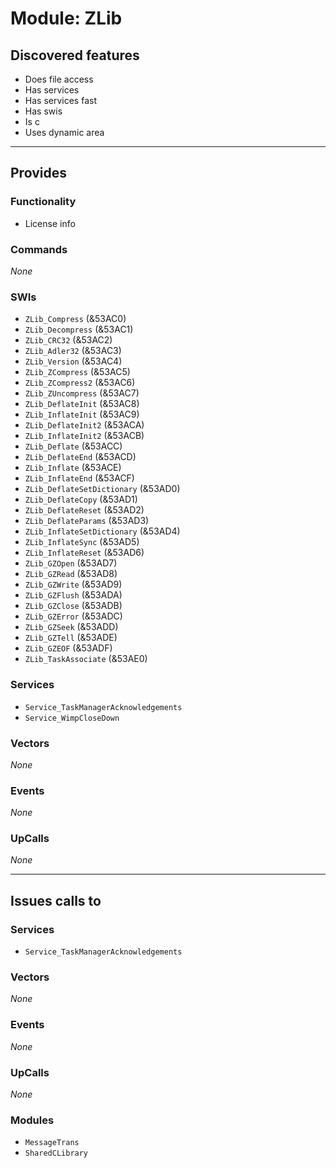 # Module: ZLib

## Discovered features


* Does file access
* Has services
* Has services fast
* Has swis
* Is c
* Uses dynamic area

---

## Provides

### Functionality


* License info

### Commands


*None*


### SWIs


* `ZLib_Compress` (&53AC0)
* `ZLib_Decompress` (&53AC1)
* `ZLib_CRC32` (&53AC2)
* `ZLib_Adler32` (&53AC3)
* `ZLib_Version` (&53AC4)
* `ZLib_ZCompress` (&53AC5)
* `ZLib_ZCompress2` (&53AC6)
* `ZLib_ZUncompress` (&53AC7)
* `ZLib_DeflateInit` (&53AC8)
* `ZLib_InflateInit` (&53AC9)
* `ZLib_DeflateInit2` (&53ACA)
* `ZLib_InflateInit2` (&53ACB)
* `ZLib_Deflate` (&53ACC)
* `ZLib_DeflateEnd` (&53ACD)
* `ZLib_Inflate` (&53ACE)
* `ZLib_InflateEnd` (&53ACF)
* `ZLib_DeflateSetDictionary` (&53AD0)
* `ZLib_DeflateCopy` (&53AD1)
* `ZLib_DeflateReset` (&53AD2)
* `ZLib_DeflateParams` (&53AD3)
* `ZLib_InflateSetDictionary` (&53AD4)
* `ZLib_InflateSync` (&53AD5)
* `ZLib_InflateReset` (&53AD6)
* `ZLib_GZOpen` (&53AD7)
* `ZLib_GZRead` (&53AD8)
* `ZLib_GZWrite` (&53AD9)
* `ZLib_GZFlush` (&53ADA)
* `ZLib_GZClose` (&53ADB)
* `ZLib_GZError` (&53ADC)
* `ZLib_GZSeek` (&53ADD)
* `ZLib_GZTell` (&53ADE)
* `ZLib_GZEOF` (&53ADF)
* `ZLib_TaskAssociate` (&53AE0)


### Services


* `Service_TaskManagerAcknowledgements`
* `Service_WimpCloseDown`


### Vectors


*None*


### Events


*None*


### UpCalls


*None*


---

## Issues calls to

### Services


* `Service_TaskManagerAcknowledgements`


### Vectors


*None*


### Events


*None*


### UpCalls


*None*


### Modules


* `MessageTrans`
* `SharedCLibrary`


